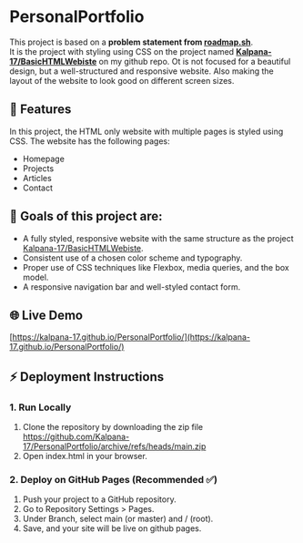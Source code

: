 # PersonalPortfolio
This project is based on a **problem statement from [roadmap.sh](https://roadmap.sh/projects/portfolio-website)**.  
It is the project with styling using CSS on the project named **[Kalpana-17/BasicHTMLWebiste](https://github.com/Kalpana-17/BasicHTMLWebiste)** on my github repo. Ot is not focused for a beautiful design, but a well-structured and responsive website. Also making the layout of the website to look good on different screen sizes.

## 🚀 Features
In this project, the HTML only website with multiple pages is styled using CSS. The website has the following pages:
- Homepage
- Projects
- Articles
- Contact

## 🎯 Goals of this project are:
- A fully styled, responsive website with the same structure as the project [Kalpana-17/BasicHTMLWebiste](https://github.com/Kalpana-17/BasicHTMLWebiste).
- Consistent use of a chosen color scheme and typography.
- Proper use of CSS techniques like Flexbox, media queries, and the box model.
- A responsive navigation bar and well-styled contact form.

## 🌐 Live Demo
[https://kalpana-17.github.io/PersonalPortfolio/](https://kalpana-17.github.io/PersonalPortfolio/)

## ⚡ Deployment Instructions
### 1. Run Locally
1. Clone the repository by downloading the zip file https://github.com/Kalpana-17/PersonalPortfolio/archive/refs/heads/main.zip
2. Open index.html in your browser.

### 2. Deploy on GitHub Pages (Recommended ✅)
1. Push your project to a GitHub repository.
2. Go to Repository Settings > Pages.
3. Under Branch, select main (or master) and / (root).
4. Save, and your site will be live on github pages.
